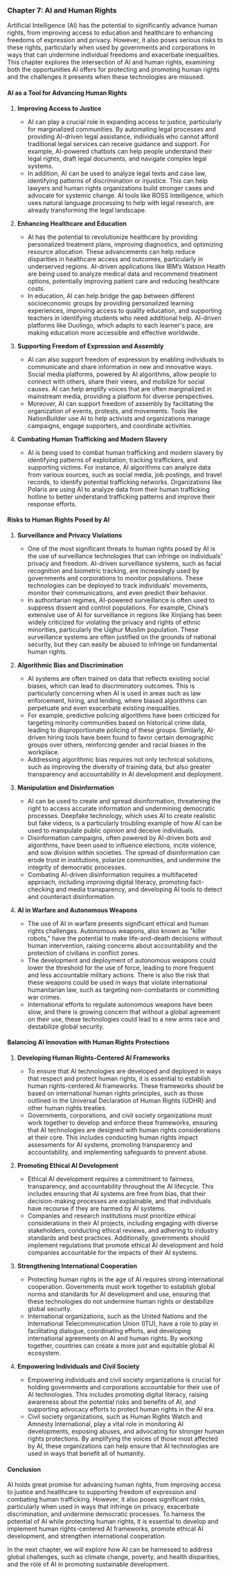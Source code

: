 ### **Chapter 7: AI and Human Rights**

Artificial Intelligence (AI) has the potential to significantly advance human rights, from improving access to education and healthcare to enhancing freedoms of expression and privacy. However, it also poses serious risks to these rights, particularly when used by governments and corporations in ways that can undermine individual freedoms and exacerbate inequalities. This chapter explores the intersection of AI and human rights, examining both the opportunities AI offers for protecting and promoting human rights and the challenges it presents when these technologies are misused.

#### **AI as a Tool for Advancing Human Rights**

1. **Improving Access to Justice**
   - AI can play a crucial role in expanding access to justice, particularly for marginalized communities. By automating legal processes and providing AI-driven legal assistance, individuals who cannot afford traditional legal services can receive guidance and support. For example, AI-powered chatbots can help people understand their legal rights, draft legal documents, and navigate complex legal systems.
   - In addition, AI can be used to analyze legal texts and case law, identifying patterns of discrimination or injustice. This can help lawyers and human rights organizations build stronger cases and advocate for systemic change. AI tools like ROSS Intelligence, which uses natural language processing to help with legal research, are already transforming the legal landscape.

2. **Enhancing Healthcare and Education**
   - AI has the potential to revolutionize healthcare by providing personalized treatment plans, improving diagnostics, and optimizing resource allocation. These advancements can help reduce disparities in healthcare access and outcomes, particularly in underserved regions. AI-driven applications like IBM’s Watson Health are being used to analyze medical data and recommend treatment options, potentially improving patient care and reducing healthcare costs.
   - In education, AI can help bridge the gap between different socioeconomic groups by providing personalized learning experiences, improving access to quality education, and supporting teachers in identifying students who need additional help. AI-driven platforms like Duolingo, which adapts to each learner's pace, are making education more accessible and effective worldwide.

3. **Supporting Freedom of Expression and Assembly**
   - AI can also support freedom of expression by enabling individuals to communicate and share information in new and innovative ways. Social media platforms, powered by AI algorithms, allow people to connect with others, share their views, and mobilize for social causes. AI can help amplify voices that are often marginalized in mainstream media, providing a platform for diverse perspectives.
   - Moreover, AI can support freedom of assembly by facilitating the organization of events, protests, and movements. Tools like NationBuilder use AI to help activists and organizations manage campaigns, engage supporters, and coordinate activities.

4. **Combating Human Trafficking and Modern Slavery**
   - AI is being used to combat human trafficking and modern slavery by identifying patterns of exploitation, tracking traffickers, and supporting victims. For instance, AI algorithms can analyze data from various sources, such as social media, job postings, and travel records, to identify potential trafficking networks. Organizations like Polaris are using AI to analyze data from their human trafficking hotline to better understand trafficking patterns and improve their response efforts.

#### **Risks to Human Rights Posed by AI**

1. **Surveillance and Privacy Violations**
   - One of the most significant threats to human rights posed by AI is the use of surveillance technologies that can infringe on individuals' privacy and freedom. AI-driven surveillance systems, such as facial recognition and biometric tracking, are increasingly used by governments and corporations to monitor populations. These technologies can be deployed to track individuals' movements, monitor their communications, and even predict their behavior.
   - In authoritarian regimes, AI-powered surveillance is often used to suppress dissent and control populations. For example, China’s extensive use of AI for surveillance in regions like Xinjiang has been widely criticized for violating the privacy and rights of ethnic minorities, particularly the Uighur Muslim population. These surveillance systems are often justified on the grounds of national security, but they can easily be abused to infringe on fundamental human rights.

2. **Algorithmic Bias and Discrimination**
   - AI systems are often trained on data that reflects existing social biases, which can lead to discriminatory outcomes. This is particularly concerning when AI is used in areas such as law enforcement, hiring, and lending, where biased algorithms can perpetuate and even exacerbate existing inequalities.
   - For example, predictive policing algorithms have been criticized for targeting minority communities based on historical crime data, leading to disproportionate policing of these groups. Similarly, AI-driven hiring tools have been found to favor certain demographic groups over others, reinforcing gender and racial biases in the workplace.
   - Addressing algorithmic bias requires not only technical solutions, such as improving the diversity of training data, but also greater transparency and accountability in AI development and deployment.

3. **Manipulation and Disinformation**
   - AI can be used to create and spread disinformation, threatening the right to access accurate information and undermining democratic processes. Deepfake technology, which uses AI to create realistic but fake videos, is a particularly troubling example of how AI can be used to manipulate public opinion and deceive individuals.
   - Disinformation campaigns, often powered by AI-driven bots and algorithms, have been used to influence elections, incite violence, and sow division within societies. The spread of disinformation can erode trust in institutions, polarize communities, and undermine the integrity of democratic processes.
   - Combating AI-driven disinformation requires a multifaceted approach, including improving digital literacy, promoting fact-checking and media transparency, and developing AI tools to detect and counteract disinformation.

4. **AI in Warfare and Autonomous Weapons**
   - The use of AI in warfare presents significant ethical and human rights challenges. Autonomous weapons, also known as "killer robots," have the potential to make life-and-death decisions without human intervention, raising concerns about accountability and the protection of civilians in conflict zones.
   - The development and deployment of autonomous weapons could lower the threshold for the use of force, leading to more frequent and less accountable military actions. There is also the risk that these weapons could be used in ways that violate international humanitarian law, such as targeting non-combatants or committing war crimes.
   - International efforts to regulate autonomous weapons have been slow, and there is growing concern that without a global agreement on their use, these technologies could lead to a new arms race and destabilize global security.

#### **Balancing AI Innovation with Human Rights Protections**

1. **Developing Human Rights-Centered AI Frameworks**
   - To ensure that AI technologies are developed and deployed in ways that respect and protect human rights, it is essential to establish human rights-centered AI frameworks. These frameworks should be based on international human rights principles, such as those outlined in the Universal Declaration of Human Rights (UDHR) and other human rights treaties.
   - Governments, corporations, and civil society organizations must work together to develop and enforce these frameworks, ensuring that AI technologies are designed with human rights considerations at their core. This includes conducting human rights impact assessments for AI systems, promoting transparency and accountability, and implementing safeguards to prevent abuse.

2. **Promoting Ethical AI Development**
   - Ethical AI development requires a commitment to fairness, transparency, and accountability throughout the AI lifecycle. This includes ensuring that AI systems are free from bias, that their decision-making processes are explainable, and that individuals have recourse if they are harmed by AI systems.
   - Companies and research institutions must prioritize ethical considerations in their AI projects, including engaging with diverse stakeholders, conducting ethical reviews, and adhering to industry standards and best practices. Additionally, governments should implement regulations that promote ethical AI development and hold companies accountable for the impacts of their AI systems.

3. **Strengthening International Cooperation**
   - Protecting human rights in the age of AI requires strong international cooperation. Governments must work together to establish global norms and standards for AI development and use, ensuring that these technologies do not undermine human rights or destabilize global security.
   - International organizations, such as the United Nations and the International Telecommunication Union (ITU), have a role to play in facilitating dialogue, coordinating efforts, and developing international agreements on AI and human rights. By working together, countries can create a more just and equitable global AI ecosystem.

4. **Empowering Individuals and Civil Society**
   - Empowering individuals and civil society organizations is crucial for holding governments and corporations accountable for their use of AI technologies. This includes promoting digital literacy, raising awareness about the potential risks and benefits of AI, and supporting advocacy efforts to protect human rights in the AI era.
   - Civil society organizations, such as Human Rights Watch and Amnesty International, play a vital role in monitoring AI developments, exposing abuses, and advocating for stronger human rights protections. By amplifying the voices of those most affected by AI, these organizations can help ensure that AI technologies are used in ways that benefit all of humanity.

#### **Conclusion**

AI holds great promise for advancing human rights, from improving access to justice and healthcare to supporting freedom of expression and combating human trafficking. However, it also poses significant risks, particularly when used in ways that infringe on privacy, exacerbate discrimination, and undermine democratic processes. To harness the potential of AI while protecting human rights, it is essential to develop and implement human rights-centered AI frameworks, promote ethical AI development, and strengthen international cooperation.

In the next chapter, we will explore how AI can be harnessed to address global challenges, such as climate change, poverty, and health disparities, and the role of AI in promoting sustainable development.
